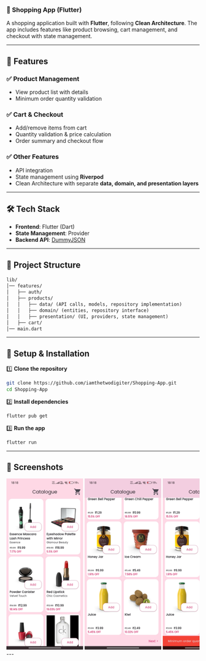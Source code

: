 ### **🛒 Shopping App (Flutter)**
A shopping application built with **Flutter**, following **Clean Architecture**. The app includes features like product browsing, cart management, and checkout with state management.

---

## **📌 Features**
### ✅ **Product Management**
- View product list with details
- Minimum order quantity validation  

### ✅ **Cart & Checkout**
- Add/remove items from cart  
- Quantity validation & price calculation  
- Order summary and checkout flow  

### ✅ **Other Features**
- API integration  
- State management using **Riverpod**  
- Clean Architecture with separate **data, domain, and presentation layers**  

---

## **🛠 Tech Stack**
- **Frontend**: Flutter (Dart)  
- **State Management**: Provider  
- **Backend API**: [DummyJSON](https://dummyjson.com/)  

---

## **📂 Project Structure**
```
lib/
│── features/
│   ├── auth/
│   ├── products/
│   │   ├── data/ (API calls, models, repository implementation)
│   │   ├── domain/ (entities, repository interface)
│   │   ├── presentation/ (UI, providers, state management)
│   ├── cart/
│── main.dart
```

---

## **🚀 Setup & Installation**
1️⃣ **Clone the repository**  
```bash
git clone https://github.com/iamthetwodigiter/Shopping-App.git
cd Shopping-App
```
2️⃣ **Install dependencies**  
```bash
flutter pub get
```
3️⃣ **Run the app**  
```bash
flutter run
```
---

## **📱 Screenshots**

<div style="overflow-x: auto; white-space: nowrap; text-align: center;">
  <img alt="homepage" src="https://github.com/iamthetwodigiter/Shopping-App/blob/main/screens/home.jpg?raw=true" width="200" style="display: inline-block;">
  <img alt="pagination" src="https://github.com/iamthetwodigiter/Shopping-App/blob/main/screens/pagination.jpg?raw=true" width="200" style="display: inline-block;">
  <img alt="min_order_quantity" src="https://github.com/iamthetwodigiter/Shopping-App/blob/main/screens/min_order.jpg?raw=true" width="200" style="display: inline-block;">
  <img alt="details_one" src="https://github.com/iamthetwodigiter/Shopping-App/blob/main/screens/details_1.jpg?raw=true" width="200" style="display: inline-block;">
  <img alt="details_two" src="https://github.com/iamthetwodigiter/Shopping-App/blob/main/screens/details_2.jpg?raw=true" width="200" style="display: inline-block;">
  <img alt="cart" src="https://github.com/iamthetwodigiter/Shopping-App/blob/main/screens/cart.jpg?raw=true" width="200" style="display: inline-block;">
  <img alt="min_order_cart" src="https://github.com/iamthetwodigiter/Shopping-App/blob/main/screens/min_order_cart.jpg?raw=true" width="200" style="display: inline-block;">
  <img alt="clear_cart" src="https://github.com/iamthetwodigiter/Shopping-App/blob/main/screens/clear_cart.jpg?raw=true" width="200" style="display: inline-block;">
  <img alt="empty_cart" src="https://github.com/iamthetwodigiter/Shopping-App/blob/main/screens/empty_cart.jpg?raw=true" width="200" style="display: inline-block;">
  <img alt="order_placed" src="https://github.com/iamthetwodigiter/Shopping-App/blob/main/screens/order_placed.jpg?raw=true" width="200" style="display: inline-block;">
  
</div>
---
